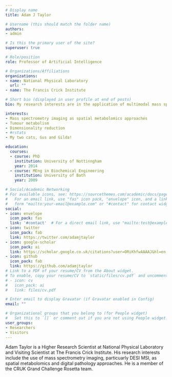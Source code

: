 ```yaml
---
# Display name
title: Adam J Taylor

# Username (this should match the folder name)
authors:
- admin

# Is this the primary user of the site?
superuser: true

# Role/position
role: Professor of Artificial Intelligence

# Organizations/Affiliations
organizations:
- name: National Physical Laboratory
  url: ""
- name: The Francis Crick Institute

# Short bio (displayed in user profile at end of posts)
bio: My research interests are in the application of multimodal mass spectrometry imaging and advanced data analysis approaches to unravel spatial heterogeneity in tumour metabolism. 

interests:
- Mass spectrometry imaging as spatial metabolomics approaches
- Tumour metabolism
- Dimensionality reduction
- #rstats
- My two cats, Gus and Gilda!

education:
  courses:
  - course: PhD
    institution: University of Nottinngham
    year: 2014
  - course: MEng in Biochemical Engineering
    institution: University of Bath
    year: 2009

# Social/Academic Networking
# For available icons, see: https://sourcethemes.com/academic/docs/page-builder/#icons
#   For an email link, use "fas" icon pack, "envelope" icon, and a link in the
#   form "mailto:your-email@example.com" or "#contact" for contact widget.
social:
- icon: envelope
  icon_pack: fas
  link: '#contact'  # For a direct email link, use "mailto:test@example.org".
- icon: twitter
  icon_pack: fab
  link: https://twitter.com/adamjtaylor
- icon: google-scholar
  icon_pack: ai
  link: https://scholar.google.co.uk/citations?user=ORiKhfwAAAAJ&hl=en
- icon: github
  icon_pack: fab
  link: https://github.com/adamjtaylor
# Link to a PDF of your resume/CV from the About widget.
# To enable, copy your resume/CV to `static/files/cv.pdf` and uncomment the lines below.
# - icon: cv
#   icon_pack: ai
#   link: files/cv.pdf

# Enter email to display Gravatar (if Gravatar enabled in Config)
email: ""

# Organizational groups that you belong to (for People widget)
#   Set this to `[]` or comment out if you are not using People widget.
user_groups:
- Researchers
- Visitors
---
```


Adam Taylor is a Higher Research Scientist at National Physical Laboratory and Visiting Scientist at The Francis Crick Institute. His research interests include the use of mass spectrometry imaging, particuarly DESI MSI, as spatial metabolomics and digital pathology approaches. He is a member of the CRUK Grand Challenge Rosetta team.
